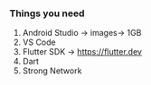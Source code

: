 
### Things you need
1. Android Studio -> images-> 1GB
2. VS Code
3. Flutter SDK   -> https://flutter.dev
4. Dart
5. Strong Network